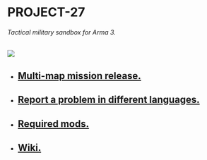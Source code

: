 # PROJECT-27
######  Tactical military sandbox for Arma 3.
![](https://user-images.githubusercontent.com/52146881/80862688-743a3980-8cba-11ea-9eaf-5bc3545e8633.png)
* ## [Multi-map mission release.](https://github.com/eugene27r/PROJECT-27/releases)
* ## [Report a problem in different languages.](https://github.com/eugene27r/PROJECT-27/issues)
* ## [Required mods.](https://github.com/eugene27r/PROJECT-27/wiki/Required-mods.)
* ## [Wiki.](https://github.com/eugene27r/PROJECT-27/wiki)
